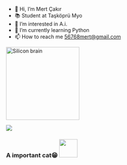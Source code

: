 - 👋 Hi, I’m Mert Çakır
- 📚 Student at Taşköprü Myo
- 👀 I’m interested in A.i.
- 🌱 I’m currently learning Python
- 📫 How to reach me 56768mert@gmail.com

<img src = "https://github-production-user-asset-6210df.s3.amazonaws.com/82875825/293096708-9e8141af-580f-4aea-96c7-456ba69e80a4.gif?X-Amz-Algorithm=AWS4-HMAC-SHA256&X-Amz-Credential=AKIAIWNJYAX4CSVEH53A%2F20231227%2Fus-east-1%2Fs3%2Faws4_request&X-Amz-Date=20231227T203434Z&X-Amz-Expires=300&X-Amz-Signature=75eedb0842eba4682387101f9f03c04db331d56710170cdfbdb511710eaef05b&X-Amz-SignedHeaders=host&actor_id=82875825&key_id=0&repo_id=359767967" alt="Silicon brain" style="height: 200px;">

![](https://komarev.com/ghpvc/?username=MERT-CKR&color=ff69b4&style=plastic?labelColor=7D898B)

### A important cat😁 <img src="https://media.giphy.com/media/mGcNjsfWAjY5AEZNw6/giphy.gif" width="50"></h2>
